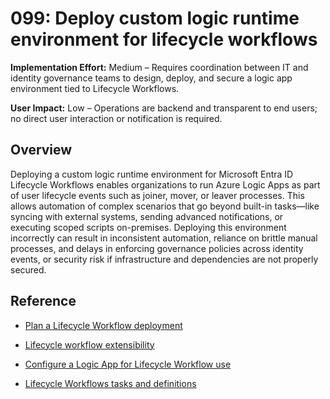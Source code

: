 # 099: Deploy custom logic runtime environment for lifecycle workflows

**Implementation Effort:** Medium – Requires coordination between IT and identity governance teams to design, deploy, and secure a logic app environment tied to Lifecycle Workflows.

**User Impact:** Low – Operations are backend and transparent to end users; no direct user interaction or notification is required.

## Overview

Deploying a custom logic runtime environment for Microsoft Entra ID Lifecycle Workflows enables organizations to run Azure Logic Apps as part of user lifecycle events such as joiner, mover, or leaver processes. This allows automation of complex scenarios that go beyond built-in tasks—like syncing with external systems, sending advanced notifications, or executing scoped scripts on-premises. Deploying this environment incorrectly can result in inconsistent automation, reliance on brittle manual processes, and delays in enforcing governance policies across identity events, or security risk if infrastructure and dependencies are not properly secured.

## Reference

* [Plan a Lifecycle Workflow deployment](https://learn.microsoft.com/entra/id-governance/lifecycle-workflows-deployment)

* [Lifecycle workflow extensibility](https://learn.microsoft.com/entra/id-governance/lifecycle-workflow-extensibility)

* [Configure a Logic App for Lifecycle Workflow use](https://learn.microsoft.com/entra/id-governance/configure-logic-app-lifecycle-workflows)

* [Lifecycle Workflows tasks and definitions](https://learn.microsoft.com/entra/id-governance/lifecycle-workflow-tasks)
